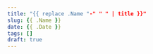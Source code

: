 ```yaml
---
title: "{{ replace .Name "-" " " | title }}"
slug: {{ .Name }}
date: {{ .Date }}
tags: []
draft: true
---
```


